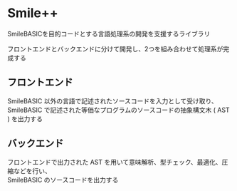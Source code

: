 # Smile++

SmileBASICを目的コードとする言語処理系の開発を支援するライブラリ

フロントエンドとバックエンドに分けて開発し、2つを組み合わせて処理系が完成する

<!-- ## 関数ライブラリ

## トランスパイラ

Smile++独自の構文で記述したPRGリソースを、SmileBASICインタプリタで実行可能な通常のPRGリソースに変換するプログラム。  
字句解析を行いそれぞれの単語の種類を特定したうえで、独自構文を使用している部分を抽出し通常の構文を使った等価のコードに置き換えて、PRGリソース全体を再構築し出力します。-->

## フロントエンド

SmileBASIC 以外の言語で記述されたソースコードを入力として受け取り、  
SmileBASIC で記述された等価なプログラムのソースコードの抽象構文木 ( AST ) を出力する

## バックエンド

フロントエンドで出力された AST を用いて意味解析、型チェック、最適化、圧縮などを行い、  
SmileBASIC のソースコードを出力する
